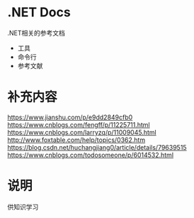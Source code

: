 # .NET Docs

.NET相关的参考文档

* 工具
* 命令行
* 参考文献

# 补充内容

https://www.jianshu.com/p/e9dd2849cfb0
https://www.cnblogs.com/fengff/p/11225711.html
https://www.cnblogs.com/larryzq/p/11009045.html
http://www.foxtable.com/help/topics/0362.htm
https://blog.csdn.net/huchangjiang0/article/details/79639515
https://www.cnblogs.com/todosomeone/p/6014532.html

# 说明

供知识学习